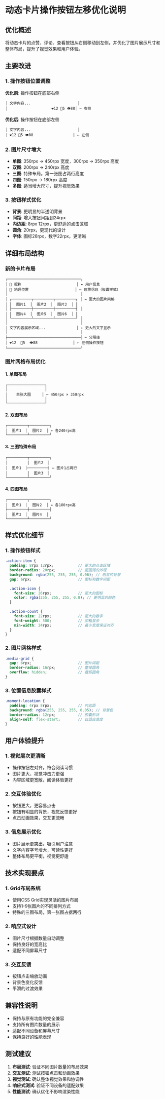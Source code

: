 # 动态卡片操作按钮左移优化说明

## 优化概述

将动态卡片的点赞、评论、查看按钮从右侧移动到左侧，并优化了图片展示尺寸和整体布局，提升了视觉效果和用户体验。

## 主要改进

### 1. 操作按钮位置调整
**优化前**: 操作按钮在底部右侧
```
│ 文字内容...                     │
│                    ❤️12 💬5 👁️88│ ← 右侧
```

**优化后**: 操作按钮在底部左侧
```
│ 文字内容...                     │
│ ❤️12 💬5 👁️88                  │ ← 左侧
```

### 2. 图片尺寸增大
- **单图**: 350rpx → 450rpx 宽度，300rpx → 350rpx 高度
- **双图**: 200rpx → 240rpx 高度
- **三图**: 特殊布局，第一张图占两行高度
- **四图**: 150rpx → 180rpx 高度
- **多图**: 适当增大尺寸，提升视觉效果

### 3. 按钮样式优化
- **背景**: 更明显的半透明背景
- **间距**: 增大按钮间距到24rpx
- **内边距**: 8rpx 12rpx，更舒适的点击区域
- **圆角**: 20rpx，更现代的设计
- **字体**: 图标26rpx，数字22rpx，更清晰

## 详细布局结构

### 新的卡片布局
```
┌─────────────────────────────────┐
│ 👤 昵称                         │ ← 用户信息
│ 📍 地理位置                     │ ← 位置信息（胶囊样式）
│                                 │
│ ┌─────────┬─────────┬─────────┐ │ ← 更大的图片网格
│ │  图片1  │  图片2  │  图片3  │ │
│ ├─────────┼─────────┼─────────┤ │
│ │  图片4  │  图片5  │  图片6  │ │
│ └─────────┴─────────┴─────────┘ │
│                                 │
│ 文字内容展示区域...              │ ← 更大的文字显示
│                                 │
├─────────────────────────────────┤ ← 分隔线
│ ❤️12  💬5  👁️88                │ ← 左侧操作按钮
└─────────────────────────────────┘
```

### 图片网格布局优化

#### 1. 单图布局
```
┌─────────────────┐
│                 │
│    单张大图     │ ← 450rpx × 350rpx
│                 │
└─────────────────┘
```

#### 2. 双图布局
```
┌─────────┬─────────┐
│  图片1  │  图片2  │ ← 各240rpx高
└─────────┴─────────┘
```

#### 3. 三图特殊布局
```
┌─────────┬─────────┐
│         │  图片2  │
│  图片1  ├─────────┤ ← 图片1占两行
│         │  图片3  │
└─────────┴─────────┘
```

#### 4. 四图布局
```
┌─────────┬─────────┐
│  图片1  │  图片2  │ ← 各180rpx高
├─────────┼─────────┤
│  图片3  │  图片4  │
└─────────┴─────────┘
```

## 样式优化细节

### 1. 操作按钮样式
```scss
.action-item {
  padding: 8rpx 12rpx;           // 更大的点击区域
  border-radius: 20rpx;          // 更圆润的外观
  background: rgba(255, 255, 255, 0.06); // 明显的背景
  gap: 6rpx;                     // 图标和数字间距
  
  .action-icon {
    font-size: 26rpx;            // 更大的图标
    color: rgba(255, 255, 255, 0.8); // 更明显的颜色
  }
  
  .action-count {
    font-size: 22rpx;            // 更大的数字
    font-weight: 500;            // 加粗显示
    min-width: 24rpx;            // 最小宽度保证对齐
  }
}
```

### 2. 图片网格样式
```scss
.media-grid {
  gap: 6rpx;                     // 图片间距
  border-radius: 16rpx;          // 整体圆角
  overflow: hidden;              // 裁剪圆角
}
```

### 3. 位置信息胶囊样式
```scss
.moment-location {
  padding: 4rpx 8rpx;            // 内边距
  background: rgba(255, 255, 255, 0.05); // 背景色
  border-radius: 12rpx;          // 胶囊形状
  align-self: flex-start;        // 自适应宽度
}
```

## 用户体验提升

### 1. 视觉层次更清晰
- 操作按钮左对齐，符合阅读习惯
- 图片更大，视觉冲击力更强
- 内容区域更宽敞，阅读体验更好

### 2. 交互体验优化
- 按钮更大，更容易点击
- 按钮有明显的背景，视觉反馈更好
- 点击动画效果，交互更流畅

### 3. 信息展示优化
- 图片展示更突出，吸引用户注意
- 文字内容字号增大，可读性更好
- 整体布局更平衡，视觉更舒适

## 技术实现要点

### 1. Grid布局系统
- 使用CSS Grid实现灵活的图片布局
- 支持1-9张图片的不同排列方式
- 特殊的三图布局，第一张图占据两行

### 2. 响应式设计
- 图片尺寸根据数量自动调整
- 保持良好的宽高比
- 适配不同屏幕尺寸

### 3. 交互反馈
- 按钮点击缩放动画
- 背景色变化反馈
- 平滑的过渡效果

## 兼容性说明

- 保持与原有功能的完全兼容
- 支持所有图片数量的展示
- 适配不同设备和屏幕尺寸
- 保持良好的性能表现

## 测试建议

1. **布局测试**: 验证不同图片数量的布局效果
2. **交互测试**: 测试按钮点击和动画效果
3. **视觉测试**: 确认整体视觉效果和协调性
4. **响应式测试**: 验证不同设备的适配效果
5. **性能测试**: 确认优化不影响渲染性能
